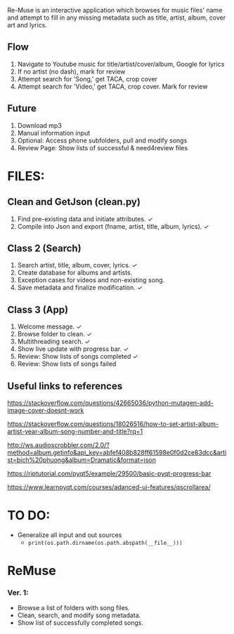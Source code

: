 Re-Muse is an interactive application which browses for music files' name and attempt to fill in any missing metadata such as title, artist, album, cover art and lyrics. 

## Flow
1. Navigate to Youtube music for title/artist/cover/album, Google for lyrics
2. If no artist (no dash), mark for review
3. Attempt search for 'Song,' get TACA, crop cover
4. Attempt search for 'Video,' get TACA, crop cover. Mark for review

## Future
1. Download mp3
2. Manual information input
3. Optional: Access phone subfolders, pull and modify songs
4. Review Page: Show lists of successful & need4review files

# FILES:

## Clean and GetJson (clean.py)

1. Find pre-existing data and initiate attributes. ✓
2. Compile into Json and export (fname, artist, title, album, lyrics). ✓


## Class 2 (Search)

1. Search artist, title, album, cover, lyrics. ✓
2. Create database for albums and artists.
3. Exception cases for videos and non-existing song.
4. Save metadata and finalize modification. ✓

## Class 3 (App)

1. Welcome message. ✓
2. Browse folder to clean. ✓
3. Multithreading search. ✓
4. Show live update with progress bar. ✓
5. Review: Show lists of songs completed ✓
6. Review: Show lists of songs failed

## Useful links to references

https://stackoverflow.com/questions/42665036/python-mutagen-add-image-cover-doesnt-work

https://stackoverflow.com/questions/18026516/how-to-set-artist-album-artist-year-album-song-number-and-title?rq=1

http://ws.audioscrobbler.com/2.0/?method=album.getinfo&api_key=abfef408b828ff61598e0f0d2ce83dcc&artist=bich%20phuong&album=Dramatic&format=json

https://riptutorial.com/pyqt5/example/29500/basic-pyqt-progress-bar

https://www.learnpyqt.com/courses/adanced-ui-features/qscrollarea/


# TO DO:

- Generalize all input and out sources
    - `print(os.path.dirname(os.path.abspath(__file__)))`

# ReMuse 

### Ver. 1:
- Browse a list of folders with song files.
- Clean, search, and modify song metadata.
- Show list of successfully completed songs.